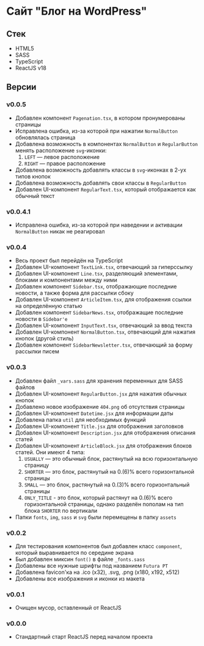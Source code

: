 # Сайт "Блог на WordPress"

## Стек
- HTML5
- SASS
- TypeScript
- ReactJS v18

## Версии
### v0.0.5
- Добавлен компонент `Pagenation.tsx`, в котором пронумерованы страницы
- Исправлена ошибка, из-за которой при нажатии `NormalButton` обновлялась страница
- Добавлена возможность в компонентах `NormalButton` и `RegularButton` менять расположение `svg`-иконки:
	1. `LEFT` — левое расположение
	2. `RIGHT` — правое расположение
- Добавлена возможность добавлять классы в `svg`-иконках в 2-ух типов кнопок
- Добавлена возможность добавлять свои классы в `RegularButton`
- Добавлен UI-компонент `RegularText.tsx`, который отображается как обычный текст

### v0.0.4.1
- Исправлена ошибка, из-за которой при наведении и активации `NormalButton` никак не реагировал

### v0.0.4
- Весь проект был перейдён на TypeScript
- Добавлен UI-компонент `TextLink.tsx`, отвечающий за гиперссылку
- Добавлен UI-компонент `Line.tsx`, разделяющий элементами, блоками и компонентами между ними
- Добавлен компонент `Sidebar.tsx`, отображающие последние новости, а также форма для рассылки сбоку
- Добавлен UI-компонент `ArticleItem.tsx`, для отображения ссылки на определённую статью
- Добавлен компонент `SidebarNews.tsx`, отображащие последние новости в `Sidebar'е`
- Добавлен UI-компонент `InputText.tsx`, отвечающий за ввод текста
- Добавлен UI-компонент `NormalButton.tsx`, отвечающий для нажатия кнопок (другой стиль)
- Добавлен компонент `SidebarNewsletter.tsx`, отвечающий за форму рассылки писем

### v0.0.3
- Добавлен файл `_vars.sass` для хранения переменных для SASS файлов
- Добавлен UI-компонент `RegularButton.jsx` для нажатия обычных кнопок
- Добавлено новое изображение `404.png` об отсутствия страницы
- Добавлен UI-компонент `Datetime.jsx` для информации даты
- Добавлена папка `util` для необходимых функций
- Добавлен UI-компонент `Title.jsx` для отображения заголовков
- Добавлен UI-компонент `Description.jsx` для отображения описания статей
- Добавлен UI-компонент `ArticleBlock.jsx` для отображения блоков статей. Они имеют 4 типа:
	1. `USUALLY` — это обычный блок, растянутый на всю горизонтальную страницу
	2. `SHORTER` — это блок, растянутый на 0.(6)% всего горизонтальной страницы
	3. `SMALL` — это блок, растянутый на 0.(3)% всего горизонтальный страницы
	4. `ONLY_TITLE` - это блок, который растянут на 0.(6)% всего горизонтальной страницы, однако разделён пополам на тип блока `SHORTER` по вертикали
- Папки `fonts`, `img`, `sass` и `svg` были перемещены в папку `assets`

### v0.0.2
- Для тестирования компонентов был добавлен класс `component`, который выравнивается по середине экрана
- Был добавлен миксин `font()` в файле `_fonts.sass`
- Добавлены все нужные шрифты под названием `Futura PT`
- Добавлена favicon'ка на .ico (x32), .svg, .png (x180, x192, x512)
- Добавлены все изображения и иконки из макета

### v0.0.1
- Очищен мусор, оставленный от ReactJS

### v0.0.0
- Стандартный старт ReactJS перед началом проекта
